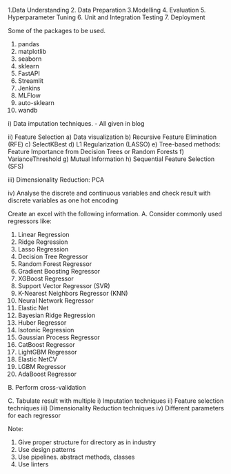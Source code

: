 1.Data Understanding
2. Data Preparation
3.Modelling
4. Evaluation
5. Hyperparameter Tuning
6. Unit and Integration Testing
7. Deployment

Some of the packages to be used.

1. pandas
2. matplotlib
3. seaborn
4. sklearn
5. FastAPI
6. Streamlit
7. Jenkins
8. MLFlow
9. auto-sklearn
10. wandb

i) Data imputation techniques. - All given in blog

ii) Feature Selection
a) Data visualization
b) Recursive Feature Elimination (RFE)
c) SelectKBest
d) L1 Regularization (LASSO)
e) Tree-based methods: Feature Importance from Decision Trees or Random Forests
f) VarianceThreshold
g) Mutual Information
h) Sequential Feature Selection (SFS)

iii) Dimensionality Reduction: PCA

iv) Analyse the discrete and continuous variables and check result with discrete variables as one hot encoding

Create an excel with the following information.
A. Consider commonly used regressors like:

1. Linear Regression
2. Ridge Regression
3. Lasso Regression
4. Decision Tree Regressor
5. Random Forest Regressor
6. Gradient Boosting Regressor
7. XGBoost Regressor
8. Support Vector Regressor (SVR)
9. K-Nearest Neighbors Regressor (KNN)
10. Neural Network Regressor
11. Elastic Net
12. Bayesian Ridge Regression
13. Huber Regressor
14. Isotonic Regression
15. Gaussian Process Regressor
16. CatBoost Regressor
17. LightGBM Regressor
18. Elastic NetCV
19. LGBM Regressor
20. AdaBoost Regressor

B. Perform cross-validation

C. Tabulate result with multiple
i) Imputation techniques
ii) Feature selection techniques
iii) Dimensionality Reduction techniques
iv) Different parameters for each regressor

Note:
1. Give proper structure for directory as in industry
2. Use design patterns
3. Use pipelines. abstract methods, classes
4. Use linters
